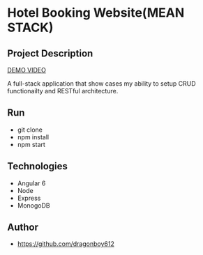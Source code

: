 ﻿# Hotel Booking Website(MEAN STACK)



## Project Description

[DEMO VIDEO](https://www.dropbox.com/s/m8vpty09040gwrw/Untitled.mov?dl=0)

A full-stack application that show cases my ability to setup CRUD functionailty and RESTful architecture.  
## Run
- git clone 
- npm install
- npm start

## Technologies
* Angular 6
* Node
* Express
* MonogoDB
## Author
* https://github.com/dragonboy612


